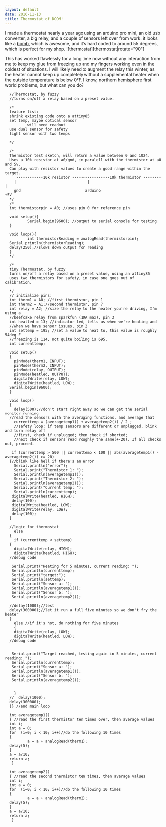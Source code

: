 ```yaml
---
layout: default
date: 2016-11-13
title: Thermostat of DOOM!
---
```


I made a thermostat nearly a year ago using an arduino pro mini, an old usb
converter, a big relay, and a couple of sensors left over from work. it looks
like a [bomb][ahmed], which is awesome, and it's hard coded to around 55 degrees, which
is perfect for my shop. ![thermostat][thermostat|rotate="90"]

This has worked flawlessly for a long time now without any interaction from me
to keep my glue from freezing up and my fingers working even in the coldest of
situations. I will likely need to augment the relay this winter, as the heater
cannot keep up completely without a supplemental heater when the outside
temperature is below 0°F. I know, northern hemisphere first world problems, but
what can you do?


      //Thermostat, by fuzzy
      //turns on/off a relay based on a preset value.

      /*
      feature list:
      shrink existing code onto a attiny85
      set temp, maybe optical sensor
              will need readout
      use dual sensor for safety
      light sensor with two temps

      */

      /*
      Thermistor test sketch, will return a value between 0 and 1024.
      Uses a 10k resistor at a0/gnd, in paralell with the thermistor at a0 and 5v.
      Can play with resistor values to create a good range within the target.
         ------------10k resistor -----------------10k thermistor --------
        |                                |                                |
        gnd                             arduino                          +5V
      */
      /*
      int thermistorpin = A0; //uses pin 0 for reference pin

      void setup(){
              Serial.begin(9600); //output to serial console for testing
      }

      void loop(){
              int thermistorReading = analogRead(thermistorpin);
      Serial.println(thermistorReading);
      delay(250);//slows down output for reading
      }
      */

      /*
      tiny Thermostat, by fuzzy
      turns on/off a relay based on a preset value, using an attiny85
      uses two thermistors for safety, in case one goes out of calibration.

      */    
      // initialize pins:
      int therm1 = A0; //first thermistor, pin 1  
      int therm2 = A1;//second thermistor, pin 7
      int relay = A2; //size the relay to the heater you're driving, I'm using a
      //beefcake relay from sparkfun (10A max), pin 3
      int heatled = 13; //indicator led, tells us when we're heating and
      //when we have sensor issues, pin 2
      int settemp = 195; //set a value to heat to, this value is roughly 54deg F
      //freezing is 114, not quite boiling is 695.
      int currenttemp;

      void setup()
      {                
        pinMode(therm1, INPUT);
        pinMode(therm2, INPUT);
        pinMode(relay, OUTPUT);
        pinMode(heatled, OUTPUT);
        digitalWrite(relay, LOW);
        digitalWrite(heatled, LOW);
      Serial.begin(9600);
      }

      void loop()
      {
        delay(500);//don't start right away so we can get the serial monitor running
      //read the sensors with the averaging functions, and average that
        currenttemp = (averagetemp1() + averagetemp2()) / 2 ;
        //safety loop: if temp sensors are different or unplugged, blink and turn relay off
        //first, check if unplugged; then check if shorted;
        //next check if sensors read roughly the same(+-20). If all checks out, proceed.

       if (currenttemp > 500 || currenttemp < 100 || abs(averagetemp1() - averagetemp2()) >= 20)
      {//blink like hell if there's an error
        Serial.println("error");
        Serial.print("Thermistor 1: ");
        Serial.println(averagetemp1());
        Serial.print("Thermistor 2: ");
        Serial.println(averagetemp2());
        Serial.print("Current temp: ");
        Serial.println(currenttemp);
       digitalWrite(heatled, HIGH);
       delay(100);
       digitalWrite(heatled, LOW);
       digitalWrite(relay, LOW);
       delay(100);
      }

      //logic for thermostat
        else
      {
        if (currenttemp < settemp)
      {
        digitalWrite(relay, HIGH);
        digitalWrite(heatled, HIGH);
      //debug code

       Serial.print("Heating for 5 minutes, current reading: ");
       Serial.println(currenttemp);
       Serial.print("target:");
       Serial.println(settemp);
       Serial.print("Sensor a: ");
       Serial.println(averagetemp1());
       Serial.print("Sensor b: ");
       Serial.println(averagetemp2());

      //delay(1000);//test
      delay(300000);//let it run a full five minutes so we don't fry the heater
      }
        else //if it's hot, do nothing for five minutes
        {
        digitalWrite(relay, LOW);
        digitalWrite(heatled, LOW);
      //debug code


       Serial.print("Target reached, testing again in 5 minutes, current reading: ");
       Serial.println(currenttemp);
       Serial.print("Sensor a: ");
       Serial.println(averagetemp1());
       Serial.print("Sensor b: ");
       Serial.println(averagetemp2());


        }
      //  delay(1000);
      delay(300000);    
      }} //end main loop

      int averagetemp1()
      { //read the first thermistor ten times over, then average values
      int i;
      int a = 0;
      for  (i=0; i < 10; i++)//do the following 10 times
      {
              a = a + analogRead(therm1);
      delay(5);
      }
      a = a/10;
      return a;
       }

      int averagetemp2()
      { //read the second thermistor ten times, then average values
      int i;
      int a = 0;
      for  (i=0; i < 10; i++)//do the following 10 times
      {
              a = a + analogRead(therm2);
      delay(5);
      }
      a = a/10;
      return a;
       }


[thermostat]: /pictures/thermostat.jpg
[ahmed]: https://en.wikipedia.org/wiki/Ahmed_Mohamed_clock_incident
